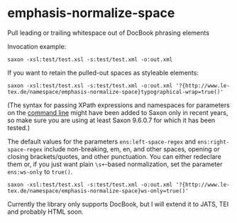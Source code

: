 # emphasis-normalize-space
Pull leading or trailing whitespace out of DocBook phrasing elements

Invocation example:

```
saxon -xsl:test/test.xsl -s:test/test.xml -o:out.xml
```

If you want to retain the pulled-out spaces as styleable elements:

```
saxon -xsl:test/test.xsl -s:test/test.xml -o:out.xml '?{http://www.le-tex.de/namespace/emphasis-normalize-space}typographical-wrap=true()'
```

(The syntax for passing XPath expressions and namespaces for parameters on the [command line](http://www.saxonica.com/html/documentation/using-xsl/commandline/) might have been added to Saxon only in recent years, so make sure you are using at least Saxon 9.6.0.7 for which it has been tested.)

The default values for the parameters `ens:left-space-regex` and `ens:right-space-regex` include non-breaking, em, en, and other spaces, opening or closing brackets/quotes, and other punctuation. You can either redeclare them or, if you just want plain `\s+`-based normalization, set the parameter `ens:ws-only` to `true()`.

```
saxon -xsl:test/test.xsl -s:test/test.xml -o:out.xml '?{http://www.le-tex.de/namespace/emphasis-normalize-space}ws-only=true()'
```

Currently the library only supports DocBook, but I will extend it to JATS, TEI and probably HTML soon.
